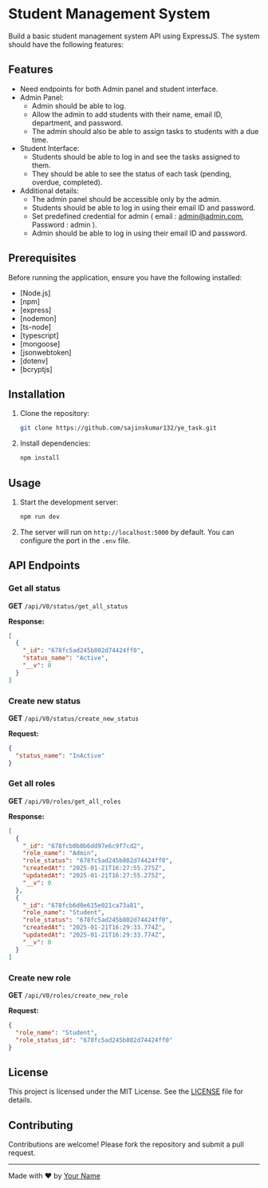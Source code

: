# Student Management System

Build a basic student management system API using ExpressJS. The system should have the following features:

## Features

- Need endpoints for both Admin panel and student interface.
- Admin Panel:
  - Admin should be able to log.
  - Allow the admin to add students with their name, email ID, department, and password.
  - The admin should also be able to assign tasks to students with a due time.
- Student Interface:
  - Students should be able to log in and see the tasks assigned to them.
  - They should be able to see the status of each task (pending, overdue, completed).
- Additional details:
  - The admin panel should be accessible only by the admin.
  - Students should be able to log in using their email ID and password.
  - Set predefined credential for admin ( email : admin@admin.com, Password : admin ).
  - Admin should be able to log in using their email ID and password.

## Prerequisites

Before running the application, ensure you have the following installed:

- [Node.js]
- [npm]
- [express]
- [nodemon]
- [ts-node]
- [typescript]
- [mongoose]
- [jsonwebtoken]
- [dotenv]
- [bcryptjs]

## Installation

1. Clone the repository:

   ```bash
   git clone https://github.com/sajinskumar132/ye_task.git
   ```

2. Install dependencies:

   ```bash
   npm install
   ```

## Usage

1. Start the development server:

   ```bash
   npm run dev
   ```

2. The server will run on `http://localhost:5000` by default. You can configure the port in the `.env` file.

## API Endpoints

### Get all status

**GET** `/api/V0/status/get_all_status`

**Response:**

```json
[
  {
    "_id": "678fc5ad245b802d74424ff0",
    "status_name": "Active",
    "__v": 0
  }
]
```

### Create new status

**GET** `/api/V0/status/create_new_status`

**Request:**

```json
{
  "status_name": "InActive"
}
```

### Get all roles

**GET** `/api/V0/roles/get_all_roles`

**Response:**

```json
[
  {
    "_id": "678fcb0b0b6dd97e6c9f7cd2",
    "role_name": "Admin",
    "role_status": "678fc5ad245b802d74424ff0",
    "createdAt": "2025-01-21T16:27:55.275Z",
    "updatedAt": "2025-01-21T16:27:55.275Z",
    "__v": 0
  },
  {
    "_id": "678fcb6d0e615e021ca73a81",
    "role_name": "Student",
    "role_status": "678fc5ad245b802d74424ff0",
    "createdAt": "2025-01-21T16:29:33.774Z",
    "updatedAt": "2025-01-21T16:29:33.774Z",
    "__v": 0
  }
]
```

### Create new role

**GET** `/api/V0/roles/create_new_role`

**Request:**

```json
{
  "role_name": "Student",
  "role_status_id": "678fc5ad245b802d74424ff0"
}
```

## License

This project is licensed under the MIT License. See the [LICENSE](LICENSE) file for details.

## Contributing

Contributions are welcome! Please fork the repository and submit a pull request.

---

Made with ❤️ by [Your Name](https://github.com/sajinskumar132)
